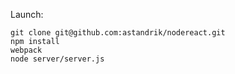 Launch:


`git clone git@github.com:astandrik/nodereact.git`  
`npm install`  
`webpack`  
`node server/server.js`  

